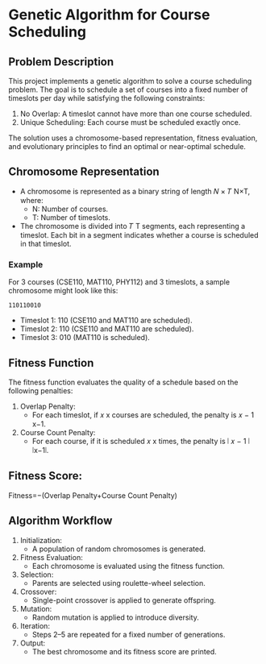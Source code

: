 # Genetic Algorithm for Course Scheduling

## Problem Description
This project implements a genetic algorithm to solve a course scheduling problem. The goal is to schedule a set of courses into a fixed number of timeslots per day while satisfying the following constraints:

1.    No Overlap: A timeslot cannot have more than one course scheduled.
2.    Unique Scheduling: Each course must be scheduled exactly once.

The solution uses a chromosome-based representation, fitness evaluation, and evolutionary principles to find an optimal or near-optimal schedule.

## Chromosome Representation
- A chromosome is represented as a binary string of length 𝑁 × 𝑇 N×T, where:
  - N: Number of courses.
  - T: Number of timeslots.
- The chromosome is divided into 𝑇 T segments, each representing a timeslot. Each bit in a segment indicates whether a course is scheduled in that timeslot.

### Example
For 3 courses (CSE110, MAT110, PHY112) and 3 timeslots, a sample chromosome might look like this:
```
110110010
```
- Timeslot 1: 110 (CSE110 and MAT110 are scheduled).
- Timeslot 2: 110 (CSE110 and MAT110 are scheduled).
- Timeslot 3: 010 (MAT110 is scheduled).

## Fitness Function
The fitness function evaluates the quality of a schedule based on the following penalties:
1. Overlap Penalty:
   - For each timeslot, if 𝑥 x courses are scheduled, the penalty is 𝑥 − 1 x−1.
3. Course Count Penalty:
   - For each course, if it is scheduled 𝑥 x times, the penalty is ∣ 𝑥 − 1 ∣ ∣x−1∣.

## Fitness Score:
  Fitness=−(Overlap Penalty+Course Count Penalty)

## Algorithm Workflow
1.  Initialization:
    - A population of random chromosomes is generated.
3.  Fitness Evaluation:
    - Each chromosome is evaluated using the fitness function.
4.  Selection:
    - Parents are selected using roulette-wheel selection.
5.  Crossover:
    - Single-point crossover is applied to generate offspring.
6.  Mutation:
    - Random mutation is applied to introduce diversity.
7.  Iteration:
    - Steps 2–5 are repeated for a fixed number of generations.
8.  Output:
    - The best chromosome and its fitness score are printed.

